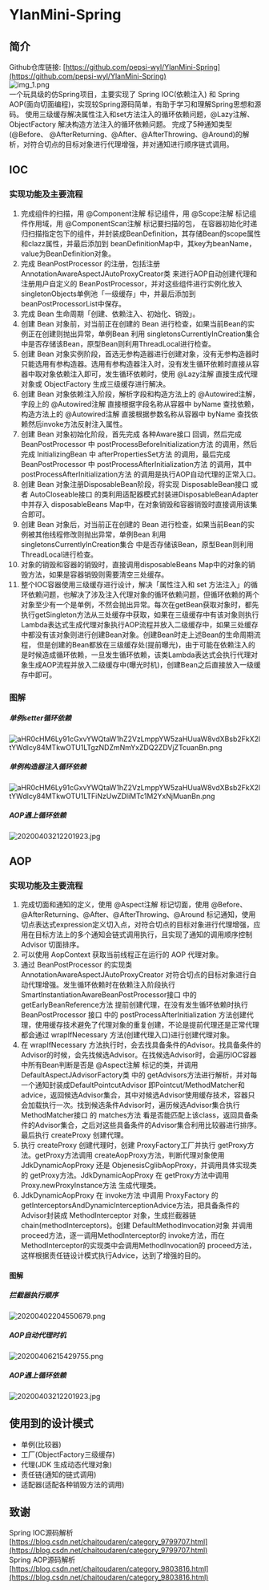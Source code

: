# YlanMini-Spring
## 简介
Github仓库链接: [https://github.com/pepsi-wyl/YlanMini-Spring](https://github.com/pepsi-wyl/YlanMini-Spring)  
![img_1.png](https://cdn.nlark.com/yuque/0/2023/png/23219042/1682429105899-8a176b27-715f-4670-b259-b13d6d3c8672.png#averageHue=%233f3a37&clientId=u1d344895-139b-4&from=paste&height=194&id=u65546ebf&originHeight=194&originWidth=622&originalType=binary&ratio=1&rotation=0&showTitle=false&size=102437&status=done&style=none&taskId=u96aff9b5-b9dc-4726-bbb9-349550162b5&title=&width=622)  
一个玩具级的仿Spring项目，主要实现了 Spring IOC(依赖注入) 和 Spring AOP(面向切面编程)，实现较Spring源码简单，有助于学习和理解Spring思想和源码。
使用三级缓存解决属性注入和set方法注入的循环依赖问题，@Lazy注解、ObjectFactory 解决构造方法注入的循环依赖问题。
完成了5种通知类型 (@Before、 @AfterReturning、@After、@AfterThrowing、@Around)的解析，对符合切点的目标对象进行代理增强，并对通知进行顺序链式调用。
## IOC
### 实现功能及主要流程

1. 完成组件的扫描，用 @Component注解 标记组件，用 @Scope注解 标记组件作用域，用 @ComponentScan注解 标记要扫描的包， 在容器初始化时递归扫描指定包下的组件，并封装成BeanDefinition，其存储Bean的scope属性和clazz属性，并最后添加到 beanDefinitionMap中，其key为beanName，value为BeanDefinition对象。
2. 完成 BeanPostProcessor 的注册，包括注册 AnnotationAwareAspectJAutoProxyCreator类 来进行AOP自动创建代理和注册用户自定义的 BeanPostProcessor，并对这些组件进行实例化放入 singletonObjects单例池「一级缓存」中，并最后添加到 beanPostProcessorList中保存。
3. 完成 Bean 生命周期「创建、依赖注入、初始化、销毁」。
4. 创建 Bean 对象前，对当前正在创建的 Bean 进行检查，如果当前Bean的实例正在创建则抛出异常，单例Bean 利用 singletonsCurrentlyInCreation集合 中是否存储该Bean，原型Bean则利用ThreadLocal进行检查。
5. 创建 Bean 对象实例阶段，首选无参构造器进行创建对象，没有无参构造器时只能选用有参构造器。选用有参构造器注入时，没有发生循环依赖时直接从容器中取对象依赖注入即可，发生循环依赖时，使用 @Lazy注解 直接生成代理对象或 ObjectFactory 生成三级缓存进行解决。
6. 创建 Bean 对象依赖注入阶段，解析字段和构造方法上的 @Autowired注解，字段上的 @Autowired注解 直接根据字段名称从容器中 byName 查找依赖，构造方法上的 @Autowired注解 直接根据参数名称从容器中 byName 查找依赖然后invoke方法反射注入属性。
7. 创建 Bean 对象初始化阶段，首先完成 各种Aware接口 回调，然后完成 BeanPostProcessor 中 postProcessBeforeInitialization方法 的调用，然后完成 InitializingBean 中 afterPropertiesSet方法 的调用，最后完成 BeanPostProcessor 中 postProcessAfterInitialization方法 的调用，其中postProcessAfterInitialization方法 的调用是执行AOP自动代理的正常入口。
8. 创建 Bean 对象注册DisposableBean阶段，将实现 DisposableBean接口 或者 AutoCloseable接口 的类利用适配器模式封装进DisposableBeanAdapter中并存入 disposableBeans Map中，在对象销毁和容器销毁时直接调用该集合即可。
9. 创建 Bean 对象后，对当前正在创建的 Bean 进行检查，如果当前Bean的实例被其他线程修改则抛出异常，单例Bean 利用 singletonsCurrentlyInCreation集合 中是否存储该Bean，原型Bean则利用ThreadLocal进行检查。
10. 对象的销毁和容器的销毁时，直接调用disposableBeans Map中的对象的销毁方法，如果是容器销毁则需要清空三处缓存。
11. 整个IOC容器使用三级缓存进行设计，解决「属性注入和 set 方法注入」的循环依赖问题，也解决了涉及注入代理对象的循环依赖问题，但循环依赖的两个对象至少有一个是单例，不然会抛出异常。每次在getBean获取对象时，都先执行getSingleton方法从三处缓存中获取，如果在三级缓存中有该对象则执行 Lambda表达式生成代理对象执行AOP流程并放入二级缓存中，如果三处缓存中都没有该对象则进行创建Bean对象。创建Bean时走上述Bean的生命周期流程， 但是创建的Bean都放在三级缓存处(提前曝光)，由于可能在依赖注入的是时候造成循环依赖，一旦发生循环依赖，该类Lambda表达式会执行代理对象生成AOP流程并放入二级缓存中(曝光时机)，创建Bean之后直接放入一级缓存中即可。
### 图解
##### 单例setter循环依赖
![aHR0cHM6Ly91cGxvYWQtaW1hZ2VzLmppYW5zaHUuaW8vdXBsb2FkX2ltYWdlcy84MTkwOTU1LTgzNDZmNmYxZDQ2ZDVjZTcuanBn.png](https://cdn.nlark.com/yuque/0/2023/png/23219042/1682491617628-3d9e0643-b22c-4ebc-95c1-85b35ceb69f8.png#averageHue=%23f2f2f2&clientId=ufecadaa1-fc6d-4&from=drop&id=ud0f9954f&originHeight=1730&originWidth=1978&originalType=binary&ratio=1&rotation=0&showTitle=false&size=590035&status=done&style=none&taskId=u02c971d2-a08b-4e92-a1ee-1c89a655216&title=)
##### 单例构造器注入循环依赖
![aHR0cHM6Ly91cGxvYWQtaW1hZ2VzLmppYW5zaHUuaW8vdXBsb2FkX2ltYWdlcy84MTkwOTU1LTFiNzUwZDliMTc1M2YxNjMuanBn.png](https://cdn.nlark.com/yuque/0/2023/png/23219042/1682491945866-b87957b0-2feb-486b-9d65-8b5530cbdc30.png#averageHue=%23f2f1f1&clientId=ufecadaa1-fc6d-4&from=drop&id=u92ca7a7c&originHeight=1730&originWidth=1978&originalType=binary&ratio=1&rotation=0&showTitle=false&size=593711&status=done&style=none&taskId=u449aa4dc-cd46-4578-8470-8911adcc2f7&title=)
##### AOP遇上循环依赖
![20200403212201923.jpg](https://cdn.nlark.com/yuque/0/2023/jpeg/23219042/1682491032969-bf5926a0-e472-4d99-89b5-da01d3649693.jpeg#averageHue=%23f4eaea&clientId=ufecadaa1-fc6d-4&from=drop&id=ud5ece5db&originHeight=1914&originWidth=2575&originalType=binary&ratio=1&rotation=0&showTitle=false&size=1008577&status=done&style=none&taskId=u1839366e-c05d-4560-b232-fc29634137d&title=)
## AOP
### 实现功能及主要流程

1. 完成切面和通知的定义，使用 @Aspect注解 标记切面，使用 @Before、@AfterReturning、@After、@AfterThrowing、@Around 标记通知，使用切点表达式expression定义切入点，对符合切点的目标对象进行代理增强，应用在目标方法上的多个通知会链式调用执行，且实现了通知的调用顺序控制 Advisor 切面排序。
2. 可以使用 AopContext 获取当前线程正在运行的 AOP 代理对象。
3. 通过 BeanPostProcessor 的实现类 AnnotationAwareAspectJAutoProxyCreator 对符合切点的目标对象进行自动代理增强。发生循环依赖时在依赖注入阶段执行 SmartInstantiationAwareBeanPostProcessor接口 中的 getEarlyBeanReference方法 提前创建代理，在没有发生循环依赖时执行BeanPostProcessor 接口 中的 postProcessAfterInitialization 方法创建代理，使用缓存技术避免了代理对象的重复创建，不论是提前代理还是正常代理都会通过 wrapIfNecessary 方法(创建代理入口)进行创建代理对象。
4. 在 wrapIfNecessary 方法执行时，会去找具备条件的Advisor。找具备条件的Advisor的时候，会先找候选Advisor。在找候选Advisor时，会遍历IOC容器中所有Bean判断是否是 @Aspect注解 标记的类，并调用 DefaultAspectJAdvisorFactory类 中的 getAdvisors方法进行解析，并对每一个通知封装成DefaultPointcutAdvisor 即Pointcut/MethodMatcher和advice，返回候选Advisor集合，其中对候选Advisor使用缓存技术，容器只会加载执行一次。找到候选条件Advisor时，遍历候选Advisor集合执行MethodMatcher接口 的 matches方法 看是否能匹配上该class，返回具备条件的Advisor集合，之后对这些具备条件的Advisor集合利用比较器进行排序。最后执行 createProxy 创建代理。
5. 执行 createProxy 创建代理时，创建 ProxyFactory工厂并执行 getProxy方法。getProxy方法调用 createAopProxy方法，判断代理对象使用JdkDynamicAopProxy 还是 ObjenesisCglibAopProxy，并调用具体实现类的 getProxy方法。JdkDynamicAopProxy 在 getProxy方法中调用Proxy.newProxyInstance方法 生成代理类。
6. JdkDynamicAopProxy 在 invoke方法 中调用 ProxyFactory 的 getInterceptorsAndDynamicInterceptionAdvice方法，把具备条件的Advisor封装成 MethodInterceptor 对象，生成拦截器链 chain(methodInterceptors)。创建 DefaultMethodInvocation对象 并调用 proceed方法，逐一调用MethodInterceptor的 invoke方法，而在MethodInterceptor的实现类中会调用MethodInvocation的 proceed方法，这样根据责任链设计模式执行Advice，达到了增强的目的。
#### 图解
##### 拦截器执行顺序
![20200402204550679.png](https://cdn.nlark.com/yuque/0/2023/png/23219042/1682496493884-72bef4db-32df-4201-9f4a-19ab590dd141.png#averageHue=%23f2f2f2&clientId=ufecadaa1-fc6d-4&from=drop&id=u0969822b&originHeight=636&originWidth=514&originalType=binary&ratio=1&rotation=0&showTitle=false&size=29705&status=done&style=none&taskId=u062b7966-e5eb-4893-b84a-21b131fc997&title=)
##### AOP自动代理时机
![20200406215429755.png](https://cdn.nlark.com/yuque/0/2023/png/23219042/1682496569323-480d90df-ab55-4a61-b936-155b5325364f.png#averageHue=%23f4eded&clientId=ufecadaa1-fc6d-4&from=drop&id=u39fd2b7c&originHeight=2396&originWidth=2092&originalType=binary&ratio=1&rotation=0&showTitle=false&size=574851&status=done&style=none&taskId=uc0b8be19-e7b6-4b6d-9e5e-e8bef3f8ed6&title=)
##### AOP遇上循环依赖
![20200403212201923.jpg](https://cdn.nlark.com/yuque/0/2023/jpeg/23219042/1682496461092-420886a1-b2aa-4d53-aaf4-f79b6de5eadf.jpeg#averageHue=%23f4eaea&clientId=ufecadaa1-fc6d-4&from=drop&id=u069b7fd9&originHeight=1914&originWidth=2575&originalType=binary&ratio=1&rotation=0&showTitle=false&size=1008577&status=done&style=none&taskId=u8b065a02-4f5b-4169-86a7-8ceab7031b5&title=)
## 使用到的设计模式

- 单例(比较器)
- 工厂(ObjectFactory三级缓存)
- 代理(JDK 生成动态代理对象)
- 责任链(通知的链式调用)
- 适配器(适配各种销毁方法的调用)
## 致谢
Spring IOC源码解析 [https://blog.csdn.net/chaitoudaren/category_9799707.html](https://blog.csdn.net/chaitoudaren/category_9799707.html)  
Spring AOP源码解析 [https://blog.csdn.net/chaitoudaren/category_9803816.html](https://blog.csdn.net/chaitoudaren/category_9803816.html)  
